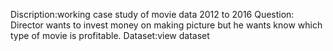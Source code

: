 Discription:working case study of movie data 2012 to 2016
Question: Director wants to invest money on making picture but he wants know which type of movie is profitable.
Dataset:view dataset
